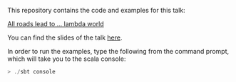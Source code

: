 This repository contains the code and examples for this talk:

[All roads lead to ... lambda world](https://docs.google.com/document/d/10mSlFkgZCE8fgakwiSJIZCpy7gvDgv4izTdZ7p-oG4U/edit?usp=sharing)

You can find the slides of the talk [here](https://docs.google.com/presentation/d/159ZAfrcUoFSu4I1ZbA-lU_fUT8H-botQ9ZtHKCR7Byg/edit?usp=sharing).

In order to run the examples, type the following from the command prompt, which will
take you to the scala console:
```scala
> ./sbt console
```
